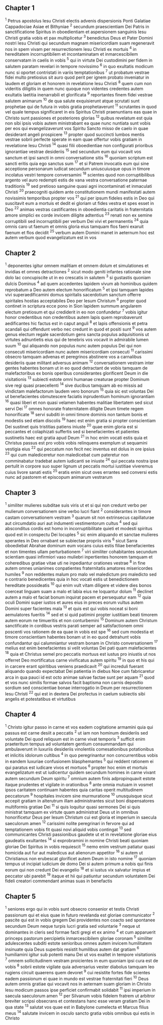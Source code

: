 ## Chapter 1

<sup>1</sup> Petrus apostolus Iesu Christi electis advenis dispersionis Ponti Galatiae Cappadociae Asiae et Bithyniae
<sup>2</sup> secundum praescientiam Dei Patris in sanctificatione Spiritus in oboedientiam et aspersionem sanguinis Iesu Christi gratia vobis et pax multiplicetur
<sup>3</sup> benedictus Deus et Pater Domini nostri Iesu Christi qui secundum magnam misericordiam suam regeneravit nos in spem vivam per resurrectionem Iesu Christi ex mortuis
<sup>4</sup> in hereditatem incorruptibilem et incontaminatam et inmarcescibilem conservatam in caelis in vobis
<sup>5</sup> qui in virtute Dei custodimini per fidem in salutem paratam revelari in tempore novissimo
<sup>6</sup> in quo exultatis modicum nunc si oportet contristati in variis temptationibus
<sup>7</sup> ut probatum vestrae fidei multo pretiosius sit auro quod perit per ignem probato inveniatur in laudem et gloriam et honorem in revelatione Iesu Christi
<sup>8</sup> quem cum non videritis diligitis in quem nunc quoque non videntes credentes autem exultatis laetitia inenarrabili et glorificata
<sup>9</sup> reportantes finem fidei vestrae salutem animarum
<sup>10</sup> de qua salute exquisierunt atque scrutati sunt prophetae qui de futura in vobis gratia prophetaverunt
<sup>11</sup> scrutantes in quod vel quale tempus significaret in eis Spiritus Christi praenuntians eas quae in Christo sunt passiones et posteriores glorias
<sup>12</sup> quibus revelatum est quia non sibi ipsis vobis autem ministrabant ea quae nunc nuntiata sunt vobis per eos qui evangelizaverunt vos Spiritu Sancto misso de caelo in quae desiderant angeli prospicere
<sup>13</sup> propter quod succincti lumbos mentis vestrae sobrii perfecte sperate in eam quae offertur vobis gratiam in revelatione Iesu Christi
<sup>14</sup> quasi filii oboedientiae non configurati prioribus ignorantiae vestrae desideriis
<sup>15</sup> sed secundum eum qui vocavit vos sanctum et ipsi sancti in omni conversatione sitis
<sup>16</sup> quoniam scriptum est sancti eritis quia ego sanctus sum
<sup>17</sup> et si Patrem invocatis eum qui sine acceptione personarum iudicat secundum uniuscuiusque opus in timore incolatus vestri tempore conversamini
<sup>18</sup> scientes quod non corruptibilibus argento vel auro redempti estis de vana vestra conversatione paternae traditionis
<sup>19</sup> sed pretioso sanguine quasi agni incontaminati et inmaculati Christi
<sup>20</sup> praecogniti quidem ante constitutionem mundi manifestati autem novissimis temporibus propter vos
<sup>21</sup> qui per ipsum fideles estis in Deo qui suscitavit eum a mortuis et dedit ei gloriam ut fides vestra et spes esset in Deo
<sup>22</sup> animas vestras castificantes in oboedientia caritatis in fraternitatis amore simplici ex corde invicem diligite adtentius
<sup>23</sup> renati non ex semine corruptibili sed incorruptibili per verbum Dei vivi et permanentis
<sup>24</sup> quia omnis caro ut faenum et omnis gloria eius tamquam flos faeni exaruit faenum et flos decidit
<sup>25</sup> verbum autem Domini manet in aeternum hoc est autem verbum quod evangelizatum est in vos
## Chapter 2

<sup>1</sup> deponentes igitur omnem malitiam et omnem dolum et simulationes et invidias et omnes detractiones
<sup>2</sup> sicut modo geniti infantes rationale sine dolo lac concupiscite ut in eo crescatis in salutem
<sup>3</sup> si gustastis quoniam dulcis Dominus
<sup>4</sup> ad quem accedentes lapidem vivum ab hominibus quidem reprobatum a Deo autem electum honorificatum
<sup>5</sup> et ipsi tamquam lapides vivi superaedificamini domus spiritalis sacerdotium sanctum offerre spiritales hostias acceptabiles Deo per Iesum Christum
<sup>6</sup> propter quod continet in scriptura ecce pono in Sion lapidem summum angularem electum pretiosum et qui crediderit in eo non confundetur
<sup>7</sup> vobis igitur honor credentibus non credentibus autem lapis quem reprobaverunt aedificantes hic factus est in caput anguli
<sup>8</sup> et lapis offensionis et petra scandali qui offendunt verbo nec credunt in quod et positi sunt
<sup>9</sup> vos autem genus electum regale sacerdotium gens sancta populus adquisitionis ut virtutes adnuntietis eius qui de tenebris vos vocavit in admirabile lumen suum
<sup>10</sup> qui aliquando non populus nunc autem populus Dei qui non consecuti misericordiam nunc autem misericordiam consecuti
<sup>11</sup> carissimi obsecro tamquam advenas et peregrinos abstinere vos a carnalibus desideriis quae militant adversus animam
<sup>12</sup> conversationem vestram inter gentes habentes bonam ut in eo quod detractant de vobis tamquam de malefactoribus ex bonis operibus considerantes glorificent Deum in die visitationis
<sup>13</sup> subiecti estote omni humanae creaturae propter Dominum sive regi quasi praecellenti
<sup>14</sup> sive ducibus tamquam ab eo missis ad vindictam malefactorum laudem vero bonorum
<sup>15</sup> quia sic est voluntas Dei ut benefacientes obmutescere faciatis inprudentium hominum ignorantiam
<sup>16</sup> quasi liberi et non quasi velamen habentes malitiae libertatem sed sicut servi Dei
<sup>17</sup> omnes honorate fraternitatem diligite Deum timete regem honorificate
<sup>18</sup> servi subditi in omni timore dominis non tantum bonis et modestis sed etiam discolis
<sup>19</sup> haec est enim gratia si propter conscientiam Dei sustinet quis tristitias patiens iniuste
<sup>20</sup> quae enim gloria est si peccantes et colaphizati suffertis sed si benefacientes et patientes sustinetis haec est gratia apud Deum
<sup>21</sup> in hoc enim vocati estis quia et Christus passus est pro vobis vobis relinquens exemplum ut sequamini vestigia eius
<sup>22</sup> qui peccatum non fecit nec inventus est dolus in ore ipsius
<sup>23</sup> qui cum malediceretur non maledicebat cum pateretur non comminabatur tradebat autem iudicanti se iniuste
<sup>24</sup> qui peccata nostra ipse pertulit in corpore suo super lignum ut peccatis mortui iustitiae viveremus cuius livore sanati estis
<sup>25</sup> eratis enim sicut oves errantes sed conversi estis nunc ad pastorem et episcopum animarum vestrarum
## Chapter 3

<sup>1</sup> similiter mulieres subditae suis viris ut et si qui non credunt verbo per mulierum conversationem sine verbo lucri fiant
<sup>2</sup> considerantes in timore castam conversationem vestram
<sup>3</sup> quarum sit non extrinsecus capillaturae aut circumdatio auri aut indumenti vestimentorum cultus
<sup>4</sup> sed qui absconditus cordis est homo in incorruptibilitate quieti et modesti spiritus quod est in conspectu Dei locuples
<sup>5</sup> sic enim aliquando et sanctae mulieres sperantes in Deo ornabant se subiectae propriis viris
<sup>6</sup> sicut Sarra oboediebat Abrahae dominum eum vocans cuius estis filiae benefacientes et non timentes ullam perturbationem
<sup>7</sup> viri similiter cohabitantes secundum scientiam quasi infirmiori vaso muliebri inpertientes honorem tamquam et coheredibus gratiae vitae uti ne inpediantur orationes vestrae
<sup>8</sup> in fine autem omnes unianimes conpatientes fraternitatis amatores misericordes humiles
<sup>9</sup> non reddentes malum pro malo vel maledictum pro maledicto sed e contrario benedicentes quia in hoc vocati estis ut benedictionem hereditate possideatis
<sup>10</sup> qui enim vult vitam diligere et videre dies bonos coerceat linguam suam a malo et labia eius ne loquantur dolum
<sup>11</sup> declinet autem a malo et faciat bonum inquirat pacem et persequatur eam
<sup>12</sup> quia oculi Domini super iustos et aures eius in preces eorum vultus autem Domini super facientes mala
<sup>13</sup> et quis est qui vobis noceat si boni aemulatores fueritis
<sup>14</sup> sed et si quid patimini propter iustitiam beati timorem autem eorum ne timueritis et non conturbemini
<sup>15</sup> Dominum autem Christum sanctificate in cordibus vestris parati semper ad satisfactionem omni poscenti vos rationem de ea quae in vobis est spe
<sup>16</sup> sed cum modestia et timore conscientiam habentes bonam ut in eo quod detrahunt vobis confundantur qui calumniantur vestram bonam in Christo conversationem
<sup>17</sup> melius est enim benefacientes si velit voluntas Dei pati quam malefacientes
<sup>18</sup> quia et Christus semel pro peccatis mortuus est iustus pro iniustis ut nos offerret Deo mortificatus carne vivificatus autem spiritu
<sup>19</sup> in quo et his qui in carcere erant spiritibus veniens praedicavit
<sup>20</sup> qui increduli fuerant aliquando quando expectabat Dei patientia in diebus Noe cum fabricaretur arca in qua pauci id est octo animae salvae factae sunt per aquam
<sup>21</sup> quod et vos nunc similis formae salvos facit baptisma non carnis depositio sordium sed conscientiae bonae interrogatio in Deum per resurrectionem Iesu Christi
<sup>22</sup> qui est in dextera Dei profectus in caelum subiectis sibi angelis et potestatibus et virtutibus
## Chapter 4

<sup>1</sup> Christo igitur passo in carne et vos eadem cogitatione armamini quia qui passus est carne desiit a peccatis
<sup>2</sup> ut iam non hominum desideriis sed voluntate Dei quod reliquum est in carne vivat temporis
<sup>3</sup> sufficit enim praeteritum tempus ad voluntatem gentium consummandam qui ambulaverunt in luxuriis desideriis vinolentiis comesationibus potationibus et inlicitis idolorum cultibus
<sup>4</sup> in quo peregrinantur non concurrentibus vobis in eandem luxuriae confusionem blasphemantes
<sup>5</sup> qui reddent rationem ei qui paratus est iudicare vivos et mortuos
<sup>6</sup> propter hoc enim et mortuis evangelizatum est ut iudicentur quidem secundum homines in carne vivant autem secundum Deum spiritu
<sup>7</sup> omnium autem finis adpropinquavit estote itaque prudentes et vigilate in orationibus
<sup>8</sup> ante omnia mutuam in vosmet ipsos caritatem continuam habentes quia caritas operit multitudinem peccatorum
<sup>9</sup> hospitales invicem sine murmuratione
<sup>10</sup> unusquisque sicut accepit gratiam in alterutrum illam administrantes sicut boni dispensatores multiformis gratiae Dei
<sup>11</sup> si quis loquitur quasi sermones Dei si quis ministrat tamquam ex virtute quam administrat Deus ut in omnibus honorificetur Deus per Iesum Christum cui est gloria et imperium in saecula saeculorum amen
<sup>12</sup> carissimi nolite peregrinari in fervore qui ad temptationem vobis fit quasi novi aliquid vobis contingat
<sup>13</sup> sed communicantes Christi passionibus gaudete ut et in revelatione gloriae eius gaudeatis exultantes
<sup>14</sup> si exprobramini in nomine Christi beati quoniam gloriae Dei Spiritus in vobis requiescit
<sup>15</sup> nemo enim vestrum patiatur quasi homicida aut fur aut maledicus aut alienorum appetitor
<sup>16</sup> si autem ut Christianus non erubescat glorificet autem Deum in isto nomine
<sup>17</sup> quoniam tempus ut incipiat iudicium de domo Dei si autem primum a nobis qui finis eorum qui non credunt Dei evangelio
<sup>18</sup> et si iustus vix salvatur impius et peccator ubi parebit
<sup>19</sup> itaque et hii qui patiuntur secundum voluntatem Dei fideli creatori commendant animas suas in benefactis
## Chapter 5

<sup>1</sup> seniores ergo qui in vobis sunt obsecro consenior et testis Christi passionum qui et eius quae in futuro revelanda est gloriae communicator
<sup>2</sup> pascite qui est in vobis gregem Dei providentes non coacto sed spontanee secundum Deum neque turpis lucri gratia sed voluntarie
<sup>3</sup> neque ut dominantes in cleris sed formae facti gregi et ex animo
<sup>4</sup> et cum apparuerit princeps pastorum percipietis inmarcescibilem gloriae coronam
<sup>5</sup> similiter adulescentes subditi estote senioribus omnes autem invicem humilitatem insinuate quia Deus superbis resistit humilibus autem dat gratiam
<sup>6</sup> humiliamini igitur sub potenti manu Dei ut vos exaltet in tempore visitationis
<sup>7</sup> omnem sollicitudinem vestram proicientes in eum quoniam ipsi cura est de vobis
<sup>8</sup> sobrii estote vigilate quia adversarius vester diabolus tamquam leo rugiens circuit quaerens quem devoret
<sup>9</sup> cui resistite fortes fide scientes eadem passionum ei quae in mundo est vestrae fraternitati fieri
<sup>10</sup> Deus autem omnis gratiae qui vocavit nos in aeternam suam gloriam in Christo Iesu modicum passos ipse perficiet confirmabit solidabit
<sup>11</sup> ipsi imperium in saecula saeculorum amen
<sup>12</sup> per Silvanum vobis fidelem fratrem ut arbitror breviter scripsi obsecrans et contestans hanc esse veram gratiam Dei in qua state
<sup>13</sup> salutat vos quae est in Babylone cumelecta et Marcus filius meus
<sup>14</sup> salutate invicem in osculo sancto gratia vobis omnibus qui estis in Christo